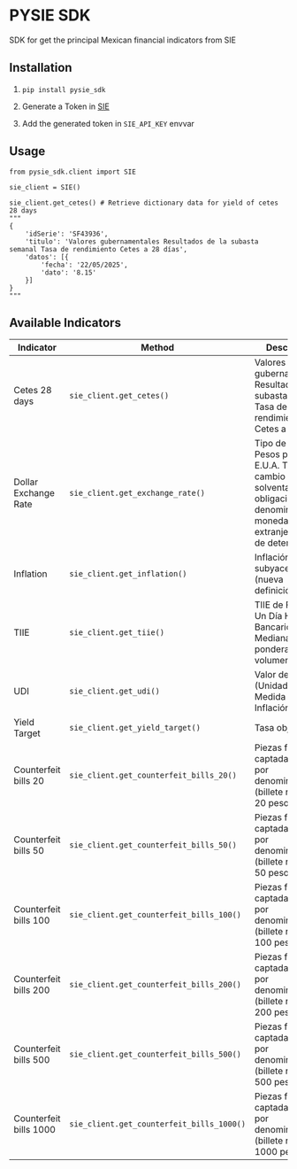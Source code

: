 # PYSIE SDK
SDK for get the principal Mexican financial indicators from SIE


## Installation
1. `pip install pysie_sdk`

2. Generate a Token in [SIE](https://www.banxico.org.mx/SieAPIRest/service/v1/token)

3. Add the generated token in `SIE_API_KEY` envvar


## Usage

```
from pysie_sdk.client import SIE

sie_client = SIE()

sie_client.get_cetes() # Retrieve dictionary data for yield of cetes 28 days
"""
{
    'idSerie': 'SF43936',
    'titulo': 'Valores gubernamentales Resultados de la subasta semanal Tasa de rendimiento Cetes a 28 días',
    'datos': [{
        'fecha': '22/05/2025',
        'dato': '8.15'
    }]
}
"""
```


## Available Indicators

| Indicator            | Method                           | Description                                                                                                                              |
|----------------------|----------------------------------|------------------------------------------------------------------------------------------------------------------------------------------|
| Cetes 28 days        | `sie_client.get_cetes()`         | Valores gubernamentales Resultados de la subasta semanal Tasa de rendimiento Cetes a 28 días                                             |
| Dollar Exchange Rate | `sie_client.get_exchange_rate()` | Tipo de cambio Pesos por dólar E.U.A. Tipo de cambio para solventar obligaciones denominadas en moneda extranjera Fecha de determinación |
| Inflation            | `sie_client.get_inflation()`     | Inflación No subyacente (nueva definición) Anual                                                                                         |
| TIIE                 | `sie_client.get_tiie()`          | TIIE de Fondeo a Un Día Hábil Bancario, Mediana ponderada por volumen                                                                    |
| UDI                  | `sie_client.get_udi()`           | Valor de UDIS (Unidad de Medida de Inflación)                                                                                            |
| Yield Target         | `sie_client.get_yield_target()`  | Tasa objetivo                                                                                                                            |
| Counterfeit bills 20 | `sie_client.get_counterfeit_bills_20()` | Piezas falsas captadas al año por denominación (billete nacional), 20 pesos |
| Counterfeit bills 50 | `sie_client.get_counterfeit_bills_50()` | Piezas falsas captadas al año por denominación (billete nacional), 50 pesos |
| Counterfeit bills 100 | `sie_client.get_counterfeit_bills_100()` | Piezas falsas captadas al año por denominación (billete nacional), 100 pesos |
| Counterfeit bills 200 | `sie_client.get_counterfeit_bills_200()` | Piezas falsas captadas al año por denominación (billete nacional), 200 pesos |
| Counterfeit bills 500 | `sie_client.get_counterfeit_bills_500()` | Piezas falsas captadas al año por denominación (billete nacional), 500 pesos |
| Counterfeit bills 1000 | `sie_client.get_counterfeit_bills_1000()` | Piezas falsas captadas al año por denominación (billete nacional), 1000 pesos |

